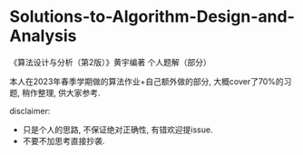 # Solutions-to-Algorithm-Design-and-Analysis
《算法设计与分析（第2版）》黄宇编著 个人题解（部分）

本人在2023年春季学期做的算法作业+自己额外做的部分, 大概cover了70%的习题, 稍作整理, 供大家参考. 

disclaimer: 

- 只是个人的思路, 不保证绝对正确性, 有错欢迎提issue.
- 不要不加思考直接抄袭.
